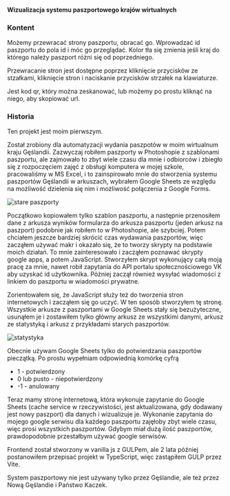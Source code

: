 #### Wizualizacja systemu paszportowego krajów wirtualnych

### Kontent

Możemy przewracać strony paszportu, obracać go. Wprowadzać id paszportu do pola
id i móc go przeglądać. Kolor tła się zmienia jeśli kraj do którego należy
paszport różni się od poprzedniego.

Przewracanie stron jest dostępne poprzez kliknięcie przycisków ze stzałkami,
kliknięcie stron i naciskanie przycisków strzałek na klawiaturze.

Jest kod qr, który można zeskanować, lub możemy po prostu kliknąć na niego, aby
skopiować url.

### Historia

Ten projekt jest moim pierwszym.

Został zrobiony dla automatyzacji wydania paszpotów w moim wirtualnum kraju
Gęślandii. Zazwyczaj robiłem paszporty w Photoshopie z szablonami paszportu, ale
zajmowało to zbyt wiele czasu dla mnie i odbiorców i zbiegło się z rozpoczęciem
zajęć z obsługi komputera w mojej szkole, pracowaliśmy w MS Excel, i to
zainspirowało mnie do stworzenia systemu paszportów Gęślandii w arkuszach,
wybrałem Google Sheets ze względu na możliwość dzielenia się nim i możliwość
połączenia z Google Forms.

![stare paszporty](@/old.jpg)

Początkowo kopiowałem tylko szablon paszportu, a następnie przenosiłem dane z
arkusza wyników formularza do arkusza paszportu (jeden arkusz na paszport)
podobnie jak robiłem to w Photoshopie, ale szybciej. Potem chciałem jeszcze
bardziej skrócić czas wydawania paszportów, więc zacząłem używać makr i okazało
się, że to tworzy skrypty na podstawie moich działań. To mnie zainteresowało i
zacząłem poznawać skrypty google apps, a potem JavaScript. Stworzyłem skrypt
wykonujący całą moją pracę za mnie, nawet robił zapytania do API portalu
społecznościowego VK aby uzyskać id użytkownika. Później zaczął również wysyłać
wiadomości z linkiem do paszportu w wiadomości prywatne.

Zorientowałem się, że JavaScript służy też do tworzenia stron internetowych i
zacząłem się go uczyć. W ten sposób stworzyłem tę stronę. Wszystkie arkusze z
paszportami w Google Sheets stały się bezużyteczne, usunąłem je i zostawiłem
tylko główny arkusz ze wszystkimi danymi, arkusz ze statystyką i arkusz z
przykładami starych paszportów.

![statystyka](@/statistics.jpg)

Obecnie używam Google Sheets tylko do potwierdzania paszportów pieczątką. Po
prostu wypełniam odpowiednią komórkę cyfrą

- 1 - potwierdzony
- 0 lub pusto - niepotwierdzony
- -1 - anulowany

Teraz mamy stronę internetową, która wykonuje zapytanie do Google Sheets (cache
service w rzeczywistości, jest aktualizowana, gdy dodawany jest nowy paszport)
dla danych i wizualizuje je. Wykonanie zapytania do mojego google serwisu dla
każdego paszportu zajęłoby zbyt wiele czasu, więc prosi wszystkich paszportów.
Gdybym miał dużą ilość paszportów, prawdopodobnie przestałbym używać google
serwisów.

Frontend został stworzony w vanilla js z GULPem, ale 2 lata później postanowiłem
przepisać projekt w TypeScript, więc zastąpiłem GULP przez Vite.

System paszportowy nie jest używany tylko przez Gęślandie, ale też przez Nową
Gęślandie i Państwo Kaczek.
